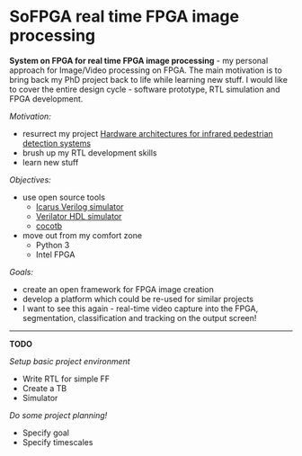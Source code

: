 # SoFPGA real time FPGA image processing
**System on FPGA for real time FPGA image processing** - my personal approach for Image/Video processing on FPGA. The main motivation is to bring back my PhD project back to life while learning new stuff. I would like to cover the entire design cycle - software prototype, RTL simulation and FPGA development. 

*Motivation:*
- resurrect my project [Hardware architectures for infrared pedestrian detection systems](https://www.napier.ac.uk/research-and-innovation/research-search/outputs/hardware-architectures-for-infrared-pedestrian-detection-systems#downloads)
- brush up my RTL development skills
- learn new stuff

*Objectives:*
- use open source tools
   - [Icarus Verilog simulator](http://iverilog.icarus.com/)
   - [Verilator HDL simulator](https://www.veripool.org/wiki/verilator)
   - [cocotb](https://cocotb.readthedocs.io/en/latest/)
 - move out from my comfort zone
   - Python 3
   - Intel FPGA

*Goals:*
- create an open framework for FPGA image creation
- develop a platform which could be re-used for similar projects
- I want to see this again - real-time video capture into the FPGA, segmentation, classification and tracking on the output screen!


___

**TODO**

*Setup basic project environment*
- Write RTL for simple FF
- Create a TB
- Simulator
  
*Do some project planning!*
- Specify goal
- Specify timescales
